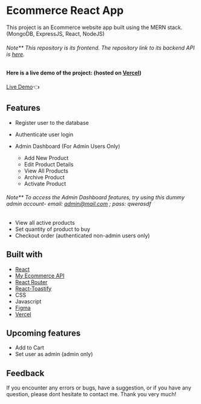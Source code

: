 # Ecommerce React App

This project is an Ecommerce website app built using the MERN stack. (MongoDB, ExpressJS, React, NodeJS)
###### Note** This repository is its frontend. The repository link to its backend API is [here](https://github.com/GITvoren/ecommerce-api).

#### Here is a live demo of the project: (hosted on [Vercel](https://vercel.com/))
[Live Demo](https://voren-ecommerce-app.vercel.app/):point_left:





## Features
- Register user to the database
- Authenticate user login

- Admin Dashboard (For Admin Users Only)
  - Add New Product
  - Edit Product Details
  - View All Products
  - Archive Product
  - Activate Product
 ###### Note** To access the Admin Dashboard features, try using this dummy admin account- email: admin@mail.com ; pass: qwerasdf

- View all active products
- Set quantity of product to buy
- Checkout order (authenticated non-admin users only)


## Built with


- [React](https://reactjs.org/)
- [My Ecommerce API](https://github.com/GITvoren/ecommerce-api)
- [React Router](https://reactrouter.com/)
- [React-Toastify](https://www.npmjs.com/package/react-toastify)
- CSS
- Javascript
- [Figma](https://figma.com/)
- [Vercel](https://vercel.com/)


## Upcoming features
- Add to Cart
- Set user as admin (admin only)

## Feedback
If you encounter any errors or bugs, have a suggestion, or if you have any question, please dont hesitate to contact me. Thank you very much!

